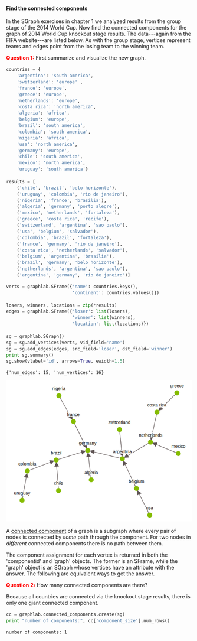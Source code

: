 #### Find the connected components

In the SGraph exercises in chapter 1 we analyzed results from the group stage of
the 2014 World Cup. Now find the connected components for the graph of 2014
World Cup knockout stage results. The data---again from the FIFA website---are
listed below. As with the group stage, vertices represent teams and edges point
from the losing team to the winning team.

<span style="color:red">**Question 1:**</span>
First summarize and visualize the new graph.

```python
countries = {
    'argentina': 'south america',
    'switzerland': 'europe' ,
    'france': 'europe',
    'greece': 'europe',
    'netherlands': 'europe',
    'costa rica': 'north america',
    'algeria': 'africa',
    'belgium': 'europe',
    'brazil': 'south america',
    'colombia': 'south america',
    'nigeria': 'africa',
    'usa': 'north america',
    'germany': 'europe',
    'chile': 'south america',
    'mexico': 'north america',
    'uruguay': 'south america'}

results = [
    ('chile', 'brazil', 'belo horizonte'),
    ('uruguay', 'colombia', 'rio de janeiro'),
    ('nigeria', 'france', 'brasilia'),
    ('algeria', 'germany', 'porto alegre'),
    ('mexico', 'netherlands', 'fortaleza'),
    ('greece', 'costa rica', 'recife'),
    ('switzerland', 'argentina', 'sao paulo'),
    ('usa', 'belgium', 'salvador'),
    ('colombia', 'brazil', 'fortaleza'),
    ('france', 'germany', 'rio de janeiro'),
    ('costa rica', 'netherlands', 'salvador'),
    ('belgium', 'argentina', 'brasilia'),
    ('brazil', 'germany', 'belo horizonte'),
    ('netherlands', 'argentina', 'sao paulo'),
    ('argentina', 'germany', 'rio de janeiro')]
```

```python
verts = graphlab.SFrame({'name': countries.keys(),
                         'continent': countries.values()})

losers, winners, locations = zip(*results)
edges = graphlab.SFrame({'loser': list(losers),
                         'winner': list(winners),
                         'location': list(locations)})

sg = graphlab.SGraph()
sg = sg.add_vertices(verts, vid_field='name')
sg = sg.add_edges(edges, src_field='loser', dst_field='winner')
print sg.summary()
sg.show(vlabel='id', arrows=True, ewidth=1.5)
```
```no-highlight
{'num_edges': 15, 'num_vertices': 16}
```

![world cup knockout](images/world_cup_knockout.png)


A [connected
component](http://en.wikipedia.org/wiki/Connected_component_%28graph_theory%29)
of a graph is a subgraph where every pair of nodes is connected by *some* path
through the component. For two nodes in *different* connected components there
is no path between them.

The component assignment for each vertex is returned in both the 'componentid'
and 'graph' objects. The former is an SFrame, while the 'graph' object is an
SGraph whose vertices have an attribute with the answer. The following are
equivalent ways to get the answer.



<span style="color:red">**Question 2:**</span>
How many connected components are there?

Because all countries are connected via the knockout stage results, there is
only one giant connected component.

```python
cc = graphlab.connected_components.create(sg)
print "number of components:", cc['component_size'].num_rows()
```
```no-highlight
number of components: 1
```
